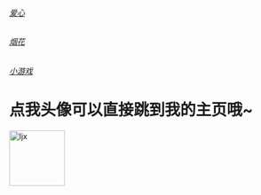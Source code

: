 <p align="center">

###### [爱心](https://Ljxnbnb.github.io/Ljx/love.html)

###### [烟花](https://Ljxnbnb.github.io/Ljx/yh.html)

###### [小游戏](https://Ljxnbnb.github.io/Ljx/xyx.html)

# 点我头像可以直接跳到我的主页哦~

  <a href="https://github.com/Ljxnbnb/Ljx"><img src="https://Ljxnbnb.github.io/Ljx/ljxnb/ljxnbnb.png?raw=true" width="100" height="100" alt="ljx"></a>
</p>
<div align="center">
